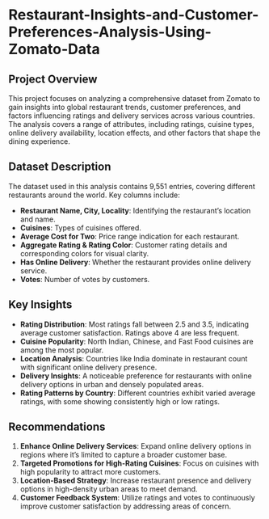 # Restaurant-Insights-and-Customer-Preferences-Analysis-Using-Zomato-Data

## Project Overview
This project focuses on analyzing a comprehensive dataset from Zomato to gain insights into global restaurant trends, customer preferences, and factors influencing ratings and delivery services across various countries. The analysis covers a range of attributes, including ratings, cuisine types, online delivery availability, location effects, and other factors that shape the dining experience.

## Dataset Description
The dataset used in this analysis contains 9,551 entries, covering different restaurants around the world. Key columns include:
- **Restaurant Name, City, Locality**: Identifying the restaurant’s location and name.
- **Cuisines**: Types of cuisines offered.
- **Average Cost for Two**: Price range indication for each restaurant.
- **Aggregate Rating & Rating Color**: Customer rating details and corresponding colors for visual clarity.
- **Has Online Delivery**: Whether the restaurant provides online delivery service.
- **Votes**: Number of votes by customers.

## Key Insights
- **Rating Distribution**: Most ratings fall between 2.5 and 3.5, indicating average customer satisfaction. Ratings above 4 are less frequent.
- **Cuisine Popularity**: North Indian, Chinese, and Fast Food cuisines are among the most popular.
- **Location Analysis**: Countries like India dominate in restaurant count with significant online delivery presence.
- **Delivery Insights**: A noticeable preference for restaurants with online delivery options in urban and densely populated areas.
- **Rating Patterns by Country**: Different countries exhibit varied average ratings, with some showing consistently high or low ratings.

## Recommendations
1. **Enhance Online Delivery Services**: Expand online delivery options in regions where it’s limited to capture a broader customer base.
2. **Targeted Promotions for High-Rating Cuisines**: Focus on cuisines with high popularity to attract more customers.
3. **Location-Based Strategy**: Increase restaurant presence and delivery options in high-density urban areas to meet demand.
4. **Customer Feedback System**: Utilize ratings and votes to continuously improve customer satisfaction by addressing areas of concern.
